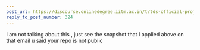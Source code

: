 ```yaml
---
post_url: https://discourse.onlinedegree.iitm.ac.in/t/tds-official-project1-discrepencies/171141/327
reply_to_post_number: 324
---
```

I am not talking about this , just see the snapshot that I applied above on that email u said your repo is not public